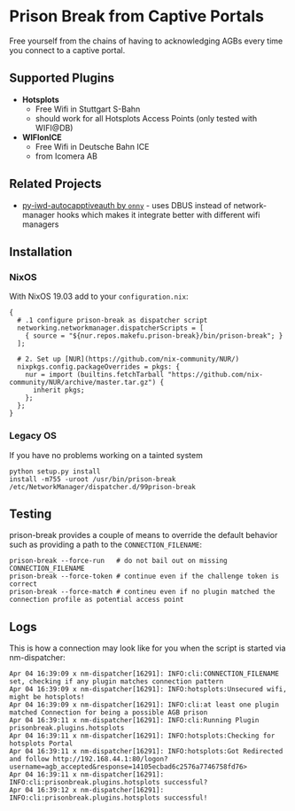 # Prison Break from Captive Portals

Free yourself from the chains of having to acknowledging AGBs every time you connect to a captive portal.

## Supported Plugins

* **Hotsplots**
  * Free Wifi in Stuttgart S-Bahn
  * should work for all Hotsplots Access Points (only tested with WIFI@DB)
* **WIFIonICE**
  * Free Wifi in Deutsche Bahn ICE
  * from Icomera AB

## Related Projects

* [py-iwd-autocapptiveauth by `onny`]( https://git.project-insanity.org/onny/py-iwd-autocaptiveauth ) - uses DBUS instead of network-manager hooks which makes it integrate better with different wifi managers

## Installation

### NixOS
With NixOS 19.03 add to your `configuration.nix`:
```
{
  # .1 configure prison-break as dispatcher script
  networking.networkmanager.dispatcherScripts = [
    { source = "${nur.repos.makefu.prison-break}/bin/prison-break"; }
  ];

  # 2. Set up [NUR](https://github.com/nix-community/NUR/)
  nixpkgs.config.packageOverrides = pkgs: {
    nur = import (builtins.fetchTarball "https://github.com/nix-community/NUR/archive/master.tar.gz") {
      inherit pkgs;
    };
  };
}
```


### Legacy OS
If you have no problems working on a tainted system
```
python setup.py install
install -m755 -uroot /usr/bin/prison-break /etc/NetworkManager/dispatcher.d/99prison-break
```
## Testing
prison-break provides a couple of means to override the default behavior such
as providing a path to the `CONNECTION_FILENAME`:

```
prison-break --force-run   # do not bail out on missing CONNECTION_FILENAME
prison-break --force-token # continue even if the challenge token is correct
prison-break --force-match # contineu even if no plugin matched the connection profile as potential access point
```
## Logs

This is how a connection may look like for you when the script is started
via nm-dispatcher:
```
Apr 04 16:39:09 x nm-dispatcher[16291]: INFO:cli:CONNECTION_FILENAME set, checking if any plugin matches connection pattern
Apr 04 16:39:09 x nm-dispatcher[16291]: INFO:hotsplots:Unsecured wifi, might be hotsplots!
Apr 04 16:39:09 x nm-dispatcher[16291]: INFO:cli:at least one plugin matched Connection for being a possible AGB prison
Apr 04 16:39:11 x nm-dispatcher[16291]: INFO:cli:Running Plugin prisonbreak.plugins.hotsplots
Apr 04 16:39:11 x nm-dispatcher[16291]: INFO:hotsplots:Checking for hotsplots Portal
Apr 04 16:39:11 x nm-dispatcher[16291]: INFO:hotsplots:Got Redirected and follow http://192.168.44.1:80/logon?username=agb_accepted&response=14105ecbad6c2576a7746758fd76>
Apr 04 16:39:11 x nm-dispatcher[16291]: INFO:cli:prisonbreak.plugins.hotsplots successful?
Apr 04 16:39:12 x nm-dispatcher[16291]: INFO:cli:prisonbreak.plugins.hotsplots successful!
```

